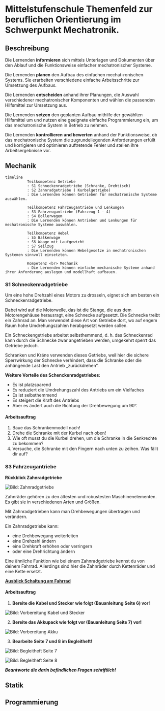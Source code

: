 <!--
author: Jan Müller

titel: Mittelstufenschule Themenfeld zur beruflichen Orientierung im Schwerpunkt Mechatronik.

icon: assets/BSO_LOGO_1.png

email:  Jan.Mueller4@schule.hessen.de

version:  0.1.0

language: Deutsch

narrator: Deutsch Female

comment: 

link:     https://cdn.jsdelivr.net/chartist.js/latest/chartist.min.css

script:   https://cdn.jsdelivr.net/chartist.js/latest/chartist.min.js

import: https://raw.githubusercontent.com/liaScript/mermaid_template/master/README.md

-->

# Mittelstufenschule Themenfeld zur beruflichen Orientierung im Schwerpunkt Mechatronik.

## Beschreibung

Die Lernenden **informieren** sich mittels Unterlagen und Dokumenten über den Ablauf und die Funktionsweise einfacher mechatronischer Systeme.

Die Lernenden **planen** den Aufbau des einfachen mechat-ronischen Systems. Sie erarbeiten verschiedene einfache Arbeitsschritte zur Umsetzung des Aufbaus.

Die Lernenden **entscheiden** anhand ihrer Planungen, die Auswahl verschiedener mechatronischer Komponenten und wählen die passenden Hilfsmittel zur Umsetzung aus.

Die Lernenden **setzen** den geplanten Aufbau mithilfe der gewählten Hilfsmittel um und nutzen eine geeignete einfache Programmierung ein, um das mechatronische System in Betrieb zu nehmen.

Die Lernenden **kontrollieren und bewerten** anhand der Funktionsweise, ob das mechatronische System die zugrundeliegenden Anforderungen erfüllt und korrigieren und optimieren auftretende Fehler und stellen ihre Arbeitsergebnisse vor.

## Mechanik

```@mermaid
timeline
          Teilkompetenz Getriebe
          : S1 Schneckenradgetriebe (Schranke, Drehtisch)
          : S2 Zahnradgetriebe ( Kurbelgetriebe)
          : Die Lernenden können Getrieben für mechatronische Systeme auswählen.

          Teilkompetenz Fahrzeugantriebe und Lenkungen
          : S3 Fahrzeugantriebe (Fahrzeug 1 - 4)
          : S4 Bollerwagen
          : Die Lernenden können Antrieben und Lenkungen für mechatronische Systeme auswählen.

          Teilkompetenz Hebel
          : S5 Balkenwage
          : S6 Waage mit Laufgewicht
          : S7 Seilzug
          : Die Lernenden können Hebelgesetze in mechatronischen Systemen sinnvoll einsetzten.

          Kompetenz <br> Mechanik
          : Die Lernenden können einfache mechanische Systeme anhand ihrer Anforderung auslegen und modellhaft aufbauen.
```

### S1 Schneckenradgetriebe

Um eine hohe Drehzahl eines Motors zu drosseln, eignet sich am besten ein Schneckenradgetriebe. 

Dabei wird auf die Motorwelle, das ist die Stange, die aus dem Motorengehäuse herausragt, eine Schnecke aufgesetzt. Die Schnecke treibt ein Zahnrad an. Man verwendet diese Art von Getriebe dort, wo auf engem Raum hohe Umdrehungszahlen herabgesetzt werden sollen.

Ein Schneckengetriebe arbeitet selbsthemmend, d. h. das Schneckenrad kann durch die Schnecke zwar angetrieben werden, umgekehrt sperrt das Getriebe jedoch.

Schranken und Kräne verwenden dieses Getriebe, weil hier die sichere Sperrwirkung der Schnecke verhindert, dass die Schranke oder die anhängende Last den Antrieb „zurückdrehen“.

**Weitere Vorteile des Schenckenradgetriebes:**

- Es ist platzsparend
- Es reduziert die Umdrehungszahl des Antriebs um ein Vielfaches
- Es ist selbsthemmend
- Es steigert die Kraft des Antriebs
- Aber es ändert auch die Richtung der Drehbewegung um 90°.

#### Arbeitsauftrag
 
1. Baue das Schrankenmodell nach!
2. Drehe die Schranke mit der Kurbel nach oben!
3. Wie oft musst du die Kurbel drehen, um die Schranke in die Senkrechte zu bekommen?
4. Versuche, die Schranke mit den Fingern nach unten zu zeihen. Was fällt dir auf?

### S3 Fahrzeugantriebe

**Rückblick Zahnradgetriebe**

![Bild: Zahnradgetriebe](assets/zahnradgetriebe.png)

Zahnräder gehören zu den ältesten und robustesten Maschinenelementen. Es gibt sie in verschiedenen Arten und Größen.

Mit Zahnradgetrieben kann man Drehbewegungen übertragen und verändern.

Ein Zahnradgetriebe kann:

- eine Drehbewegung weiterleiten
- eine Drehzahl ändern
- eine Drehkraft erhöhen oder verringern
- oder eine Drehrichtung ändern

Eine ähnliche Funktion wie bei einem Zahnradgetriebe kennst du von deinem Fahrrad. Allerdings sind hier die
Zahnräder durch Kettenräder und eine Kette ersetzt.

**[Ausblick Schaltung am Fahrrad](https://www.leifiphysik.de/mechanik/einfache-maschinen/ausblick/schaltung-beim-fahrrad)**

#### Arbeitsauftrag

1. **Bereite die Kabel und Stecker wie folgt (Bauanleitung Seite 6) vor!**

![Bild: Vorbereitung Kabel und Stecker](assets/vorbereitungKabelStecker.png)

2. **Bereite das Akkupack wie folgt vor (Bauanleitung Seite 7) vor!**

![Bild: Vorbereitung Akku](assets/vorbereitungAkku.png)

3. **Bearbeite Seite 7 und 8 im Begleitheft!**

![Bild: Begleitheft Seite 7](assets/begleitheftS7.png)


![Bild: Begleitheft Seite 8](assets/begleitheftS8.png)

***Beantworte die darin befindlichen Fragen schriftlich!***

## Statik


## Programmierung

